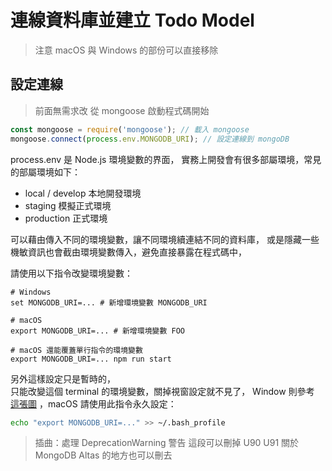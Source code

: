 # 連線資料庫並建立 Todo Model

> 注意 macOS 與 Windows 的部份可以直接移除

## 設定連線

> 前面無需求改
> 從 mongoose 啟動程式碼開始

```javascript
const mongoose = require('mongoose'); // 載入 mongoose
mongoose.connect(process.env.MONGODB_URI); // 設定連線到 mongoDB
```

process.env 是 Node.js 環境變數的界面，
實務上開發會有很多部屬環境，常見的部屬環境如下：

- local / develop 本地開發環境
- staging 模擬正式環境
- production 正式環境

可以藉由傳入不同的環境變數，讓不同環境續連結不同的資料庫，
或是隱藏一些機敏資訊也會截由環境變數傳入，避免直接暴露在程式碼中，

請使用以下指令改變環境變數：

```text
# Windows
set MONGODB_URI=... # 新增環境變數 MONGODB_URI

# macOS
export MONGODB_URI=... # 新增環境變數 FOO

# macOS 還能覆蓋單行指令的環境變數
export MONGODB_URI=... npm run start
```

另外這樣設定只是暫時的，  
只能改變這個 terminal 的環境變數，關掉視窗設定就不見了，
Window 則參考 [這張圖](https://wl00887404.github.io/mongo-altas-textbook/windows-env.png) ，macOS 請使用此指令永久設定：

```bash
echo "export MONGODB_URI=..." >> ~/.bash_profile
```

> 插曲：處理 DeprecationWarning 警告 這段可以刪掉
> U90 U91 關於 MongoDB Altas 的地方也可以刪去
